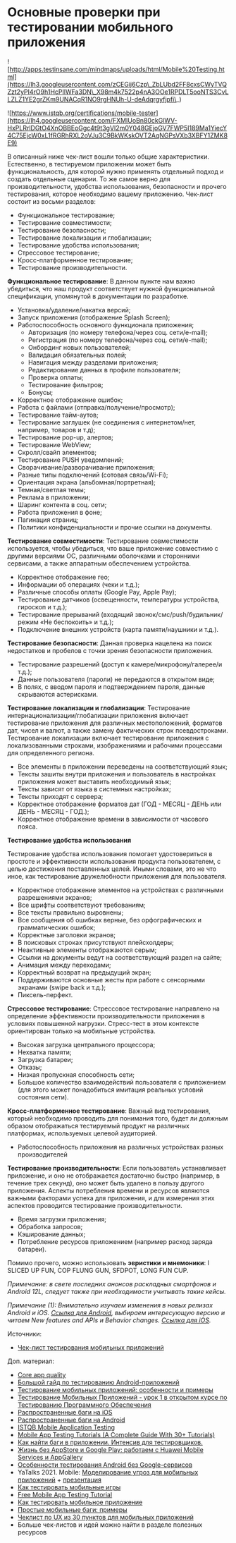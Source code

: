 # Основные проверки при тестировании мобильного приложения

![http://apps.testinsane.com/mindmaps/uploads/html/Mobile%20Testing.html](https://lh3.googleusercontent.com/zCEGij6Czp\_ZbLUbd2FF8cxsCWyTVQZzt2yPI4rO9h1HcPIlWFa3DN\_X98m4k7522p4nA3OOe1RPDLT5ooNTS3CvLLZLZ1YE2grZKm9UNACqR1NO9rgHNUh-U-deAdqrgyfjpfi\_)

![https://www.istqb.org/certifications/mobile-tester](https://lh4.googleusercontent.com/FXMIUoBn80ckGlWV-HxPLRrlDGtO4XnOBBEoGgc4t9t3gVI2m0Y048GEjoGV7FWP5I189Ma1YiecY4C75EjcW0xL1fRGRhRXL2oVJu3C9BkWKskOVT2AqNGPsVXb3XBFY1ZMK8E9)

В описанный ниже чек-лист вошли только общие характеристики. Естественно, в тестируемом приложении может быть функциональность, для которой нужно применять отдельный подход и создать отдельные сценарии. То же самое верно для производительности, удобства использования, безопасности и прочего тестирования, которое необходимо вашему приложению. Чек-лист состоит из восьми разделов:

* Функциональное тестирование;
* Тестирование совместимости;
* Тестирование безопасности;
* Тестирование локализации и глобализации;
* Тестирование удобства использования;
* Стрессовое тестирование;
* Кросс-платформенное тестирование;
* Тестирование производительности.

**Функциональное тестирование**: В данном пункте нам важно убедиться, что наш продукт соответствует нужной функциональной спецификации, упомянутой в документации по разработке.

* Установка/удаление/накатка версий;
* Запуск приложения (отображение Splash Screen);
* Работоспособность основного функционала приложения;
  * Авторизация (по номеру телефона/через соц. сети/e-mail);
  * Регистрация (по номеру телефона/через соц. сети/e-mail);
  * Онбординг новых пользователей;
  * Валидация обязательных полей;
  * Навигация между разделами приложения;
  * Редактирование данных в профиле пользователя;
  * Проверка оплаты;
  * Тестирование фильтров;
  * Бонусы;
* Корректное отображение ошибок;
* Работа с файлами (отправка/получение/просмотр);
* Тестирование тайм-аутов;
* Тестирование заглушек (не соединения с интернетом/нет, например, товаров и т.д);
* Тестирование pop-up, алертов;
* Тестирование WebView;
* Скролл/свайп элементов;
* Тестирование PUSH уведомлений;
* Сворачивание/разворачивание приложения;
* Разные типы подключений (сотовая связь/Wi-Fi);
* Ориентация экрана (альбомная/портретная);
* Темная/светлая темы;
* Реклама в приложении;
* Шаринг контента в соц. сети;
* Работа приложения в фоне;
* Пагинация страниц;
* Политики конфиденциальности и прочие ссылки на документы.

**Тестирование совместимости**: Тестирование совместимости используется, чтобы убедиться, что ваше приложение совместимо с другими версиями ОС, различными оболочками и сторонними сервисами, а также аппаратным обеспечением устройства.

* Корректное отображение гео;
* Информации об операциях (чеки и т.д.);
* Различные способы оплаты (Google Pay, Apple Pay);
* Тестирование датчиков (освещенности, температуры устройства, гироскоп и т.д.);
* Тестирование прерываний (входящий звонок/смс/push/будильник/режим «Не беспокоить» и т.д.);
* Подключение внешних устройств (карта памяти/наушники и т.д.).

**Тестирование безопасности**: Данная проверка нацелена на поиск недостатков и пробелов с точки зрения безопасности приложения.

* Тестирование разрешений (доступ к камере/микрофону/галерее/и т.д.);
* Данные пользователя (пароли) не передаются в открытом виде;
* В полях, с вводом пароля и подтверждением пароля, данные скрываются астерисками.

**Тестирование локализации и глобализации**: Тестирование интернационализации/глобализации приложения включает тестирование приложения для различных местоположений, форматов дат, чисел и валют, а также замену фактических строк псевдостроками. Тестирование локализации включает тестирование приложения с локализованными строками, изображениями и рабочими процессами для определенного региона.

* Все элементы в приложении переведены на соответствующий язык;
* Тексты зашиты внутри приложения и пользователь в настройках приложения может выставить необходимый язык;
* Тексты зависят от языка в системных настройках;
* Тексты приходят с сервера;
* Корректное отображение форматов дат (ГОД - МЕСЯЦ - ДЕНЬ или ДЕНЬ - МЕСЯЦ - ГОД.);
* Корректное отображение времени в зависимости от часового пояса.

**Тестирование удобства использования**

Тестирование удобства использования помогает удостовериться в простоте и эффективности использования продукта пользователем, с целью достижения поставленных целей. Иными словами, это не что иное, как тестирование дружелюбности приложения для пользователя.

* Корректное отображение элементов на устройствах с различными разрешениями экранов;
* Все шрифты соответствуют требованиям;
* Все тексты правильно выровнены;
* Все сообщения об ошибках верные, без орфографических и грамматических ошибок;
* Корректные заголовки экранов;
* В поисковых строках присутствуют плейсхолдеры;
* Неактивные элементы отображаются серым;
* Ссылки на документы ведут на соответствующий раздел на сайте;
* Анимация между переходами;
* Корректный возврат на предыдущий экран;
* Поддерживаются основные жесты при работе с сенсорными экранами (swipe back и т.д.);
* Пиксель-перфект.

**Стрессовое тестирование**: Стрессовое тестирование направлено на определение эффективности производительности приложения в условиях повышенной нагрузки. Стресс-тест в этом контексте ориентирован только на мобильные устройства.

* Высокая загрузка центрального процессора;
* Нехватка памяти;
* Загрузка батареи;
* Отказы;
* Низкая пропускная способность сети;
* Большое количество взаимодействий пользователя с приложением (для этого может понадобиться имитация реальных условий состояния сети).

**Кросс-платформенное тестирование**: Важный вид тестирования, который необходимо проводить для понимания того, будет ли должным образом отображаться тестируемый продукт на различных платформах, используемых целевой аудиторией.

* Работоспособность приложения на различных устройствах разных производителей

**Тестирование производительности**: Если пользователь устанавливает приложение, и оно не отображается достаточно быстро (например, в течение трех секунд), оно может быть удалено в пользу другого приложения. Аспекты потребления времени и ресурсов являются важными факторами успеха для приложения, и для измерения этих аспектов проводится тестирование производительности.

* Время загрузки приложения;
* Обработка запросов;
* Кэширование данных;
* Потребление ресурсов приложением (например расход заряда батареи).

Помимо прочего, можно использовать **эвристики и мнемоники**: I SLICED UP FUN, COP FLUNG GUN, SFDPOT, LONG FUN CUP.

_Примечание: в свете последних анонсов раскладных смартфонов и Android 12L, следует также при необходимости учитывать такие кейсы._

_Примечание (1): Внимательно изучаем изменения в новых релизах Android и iOS._ [_Ссылка для Android_](https://developer.android.com/about/versions)_, выбираем интересующую версию и читаем New features and APIs и Behavior changes._ [_Ссылка для iOS_](https://developer.apple.com/documentation/ios-ipados-release-notes)_._

Источники:

* [Чек-лист тестирования мобильных приложений](https://habr.com/ru/post/534190/)

Доп. материал:

* [Core app quality](https://developer.android.com/docs/quality-guidelines/core-app-quality)
* [Большой гайд по тестированию Android-приложений](https://testengineer.ru/bolshoj-gajd-po-testirovaniyu-android-prilozhenij/)
* [Тестирование мобильных приложений: особенности и примеры](https://www.youtube.com/watch?v=vGTMsTec2RE)
* [Тестирование Мобильных Приложений - урок 1 в открытом курсе по Тестированию Программного Обеспечения](https://www.youtube.com/watch?v=Ts9Q2I3DmkM)
* [Распространенные баги на iOS](https://telegra.ph/bagi-na-iOS-02-05)
* [Распространенные баги на Android](https://telegra.ph/bagi-na-android-10-07)
* [ISTQB Mobile Application Testing](https://www.istqb.org/certification-path-root/mobile-application-testing.html)
* [Mobile App Testing Tutorials (A Complete Guide With 30+ Tutorials)](https://www.softwaretestinghelp.com/beginners-guide-to-mobile-application-testing/)
* [Как найти баги в приложении. Интенсив для тестировщиков.](https://www.youtube.com/watch?v=b0YrQehCj0o)
* [Жизнь без AppStore и Google Play: работаем с Huawei Mobile Services и AppGallery](https://habr.com/ru/post/551262/)
* [Особенности тестирования Android без Google-сервисов](https://habr.com/ru/company/surfstudio/blog/559106/)
* YaTalks 2021. Mobile: [Моделирование угроз для мобильных приложений](https://www.youtube.com/watch?v=0AQlKbskhkM\&t=16024s) + [презентация](https://disk.yandex.ru/i/kLk2Nscwqnto2Q)
* [Как тестировать мобильные игры](https://dou.ua/forums/topic/34948/)
* [Free Mobile App Testing Tutorial](https://www.guru99.com/mobile-testing.html)
* [Как тестировать мобильное приложение](https://www.youtube.com/watch?v=sCpY9E9oKW4)
* [Простые мобильные баги: примеры](https://www.youtube.com/watch?v=cqF99cqtcTw)
* [Чеклист по UX из 30 пунктов для мобильных приложений](https://habr.com/ru/company/edison/blog/474472/)
* Больше чек-листов и идей можно найти в разделе полезных ресурсов
